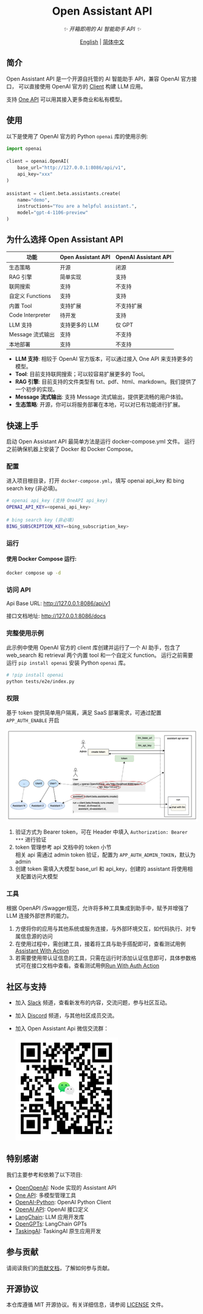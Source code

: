 <div align="center">

# Open Assistant API

_✨ 开箱即用的 AI 智能助手 API ✨_

</div>

<p align="center">
  <a href="./README.md">English</a> |
  <a href="./README_CN.md">简体中文</a>
</p>

## 简介

Open Assistant API 是一个开源自托管的 AI 智能助手 API，兼容 OpenAI 官方接口，
可以直接使用 OpenAI 官方的 [Client](https://github.com/openai/openai-python) 构建 LLM 应用。

支持 [One API](https://github.com/songquanpeng/one-api) 可以用其接入更多商业和私有模型。

## 使用

以下是使用了 OpenAI 官方的 Python `openai` 库的使用示例:

```python
import openai

client = openai.OpenAI(
    base_url="http://127.0.0.1:8086/api/v1",
    api_key="xxx"
)

assistant = client.beta.assistants.create(
    name="demo",
    instructions="You are a helpful assistant.",
    model="gpt-4-1106-preview"
)
```

## 为什么选择 Open Assistant API

| 功能               | Open Assistant API | OpenAI Assistant API |
|------------------|--------------------|----------------------|
| 生态策略             | 开源                 | 闭源                   |
| RAG 引擎           | 简单实现               | 支持                   |
| 联网搜索             | 支持                 | 不支持                  |
| 自定义 Functions    | 支持                 | 支持                   |
| 内置 Tool          | 支持扩展               | 不支持扩展                |
| Code Interpreter | 待开发                | 支持                   |
| LLM 支持           | 支持更多的 LLM          | 仅 GPT                |
| Message 流式输出     | 支持                 | 不支持                  |
| 本地部署             | 支持                 | 不支持                  |

- **LLM 支持**: 相较于 OpenAI 官方版本，可以通过接入 One API 来支持更多的模型。
- **Tool**: 目前支持联网搜索；可以较容易扩展更多的 Tool。
- **RAG 引擎**: 目前支持的文件类型有 txt、pdf、html、markdown。我们提供了一个初步的实现。
- **Message 流式输出**: 支持 Message 流式输出，提供更流畅的用户体验。
- **生态策略**: 开源，你可以将服务部署在本地，可以对已有功能进行扩展。

## 快速上手

启动 Open Assistant API 最简单方法是运行 docker-compose.yml 文件。 运行之前确保机器上安装了 Docker 和 Docker Compose。

### 配置

进入项目根目录，打开 `docker-compose.yml`，填写 openai api_key 和 bing search key (非必填)。

```sh
# openai api_key (支持 OneAPI api_key)
OPENAI_API_KEY=<openai_api_key>

# bing search key (非必填)
BING_SUBSCRIPTION_KEY=<bing_subscription_key>
```

### 运行

#### 使用 Docker Compose 运行:

 ```sh
docker compose up -d
 ```

### 访问 API

Api Base URL: http://127.0.0.1:8086/api/v1

接口文档地址: http://127.0.0.1:8086/docs

### 完整使用示例

此示例中使用 OpenAI 官方的 client 库创建并运行了一个 AI 助手，包含了 web_search 和 retrieval 两个内置 tool 和一个自定义 function。
运行之前需要运行 `pip install openai` 安装 Python `openai` 库。

```sh
# !pip install openai
python tests/e2e/index.py
```

### 权限
基于 token 提供简单用户隔离，满足 SaaS 部署需求，可通过配置 ```APP_AUTH_ENABLE``` 开启

![](docs/imgs/user.png)

1. 验证方式为 Bearer token，可在 Header 中填入 ```Authorization: Bearer ***``` 进行验证
2. token 管理参考 api 文档中的 token 小节  
相关 api 需通过 admin token 验证，配置为 ```APP_AUTH_ADMIN_TOKEN```，默认为 admin
3. 创建 token 需填入大模型 base_url 和 api_key，创建的 assistant 将使用相关配置访问大模型
### 工具
根据 OpenAPI /Swagger规范，允许将多种工具集成到助手中，赋予并增强了LLM 连接外部世界的能力。

1. 方便将你的应用与其他系统或服务连接，与外部环境交互，如代码执行、对专属信息源的访问
2. 在使用过程中，需创建工具，接着将工具与助手搭配即可，查看测试用例[Assistant With Action](tests/tools/assistant_action_test.py)
2. 若需要使用带认证信息的工具，只需在运行时添加认证信息即可，具体参数格式可在接口文档中查看。查看测试用例[Run With Auth Action](tests/tools/run_with_auth_action_test.py)

## 社区与支持

- 加入 [Slack](https://join.slack.com/t/openassistant-qbu7007/shared_invite/zt-29t8j9y12-9og5KZL6GagXTEvbEDf6UQ)
  频道，查看新发布的内容，交流问题，参与社区互动。
- 加入 [Discord](https://discord.gg/VfBruz4B) 频道，与其他社区成员交流。
- 加入 Open Assistant Api 微信交流群：

  ![](docs/imgs/wx.png)

## 特别感谢

我们主要参考和依赖了以下项目:

- [OpenOpenAI](https://github.com/transitive-bullshit/OpenOpenAI): Node 实现的 Assistant API
- [One API](https://github.com/songquanpeng/one-api): 多模型管理工具
- [OpenAI-Python](https://github.com/openai/openai-python): OpenAI Python Client
- [OpenAI API](https://github.com/openai/openai-openapi): OpenAI 接口定义
- [LangChain](https://github.com/langchain-ai/langchain): LLM 应用开发库
- [OpenGPTs](https://github.com/langchain-ai/opengpts): LangChain GPTs
- [TaskingAI](https://github.com/TaskingAI/TaskingAI): TaskingAI 原生应用开发


## 参与贡献

请阅读我们的[贡献文档](./docs/CONTRIBUTING_CN.md)，了解如何参与贡献。

## 开源协议

本仓库遵循 MIT 开源协议。有关详细信息，请参阅 [LICENSE](./LICENSE) 文件。
